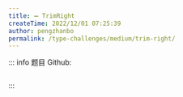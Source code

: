 ```yaml
---
title: ➖ TrimRight
createTime: 2022/12/01 07:25:39
author: pengzhanbo
permalink: /type-challenges/medium/trim-right/
---
```


::: info 题目
Github: []()

```ts

```

:::
